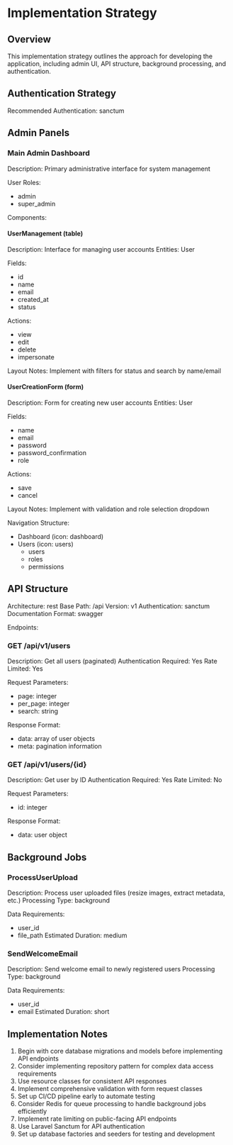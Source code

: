 # Implementation Strategy

## Overview

This implementation strategy outlines the approach for developing the application, including admin UI, API structure, background processing, and authentication.

## Authentication Strategy

Recommended Authentication: sanctum

## Admin Panels

### Main Admin Dashboard
Description: Primary administrative interface for system management

User Roles:
- admin
- super_admin

Components:

#### UserManagement (table)
Description: Interface for managing user accounts
Entities: User

Fields:
- id
- name
- email
- created_at
- status

Actions:
- view
- edit
- delete
- impersonate

Layout Notes: Implement with filters for status and search by name/email

#### UserCreationForm (form)
Description: Form for creating new user accounts
Entities: User

Fields:
- name
- email
- password
- password_confirmation
- role

Actions:
- save
- cancel

Layout Notes: Implement with validation and role selection dropdown

Navigation Structure:
- Dashboard (icon: dashboard)
- Users (icon: users)
  - users
  - roles
  - permissions

## API Structure
Architecture: rest
Base Path: /api
Version: v1
Authentication: sanctum
Documentation Format: swagger

Endpoints:

### GET /api/v1/users
Description: Get all users (paginated)
Authentication Required: Yes
Rate Limited: Yes

Request Parameters:
- page: integer
- per_page: integer
- search: string

Response Format:
- data: array of user objects
- meta: pagination information

### GET /api/v1/users/{id}
Description: Get user by ID
Authentication Required: Yes
Rate Limited: No

Request Parameters:
- id: integer

Response Format:
- data: user object

## Background Jobs

### ProcessUserUpload
Description: Process user uploaded files (resize images, extract metadata, etc.)
Processing Type: background

Data Requirements:
- user_id
- file_path
Estimated Duration: medium

### SendWelcomeEmail
Description: Send welcome email to newly registered users
Processing Type: background

Data Requirements:
- user_id
- email
Estimated Duration: short

## Implementation Notes
1. Begin with core database migrations and models before implementing API endpoints
2. Consider implementing repository pattern for complex data access requirements
3. Use resource classes for consistent API responses
4. Implement comprehensive validation with form request classes
5. Set up CI/CD pipeline early to automate testing
6. Consider Redis for queue processing to handle background jobs efficiently
7. Implement rate limiting on public-facing API endpoints
8. Use Laravel Sanctum for API authentication
9. Set up database factories and seeders for testing and development